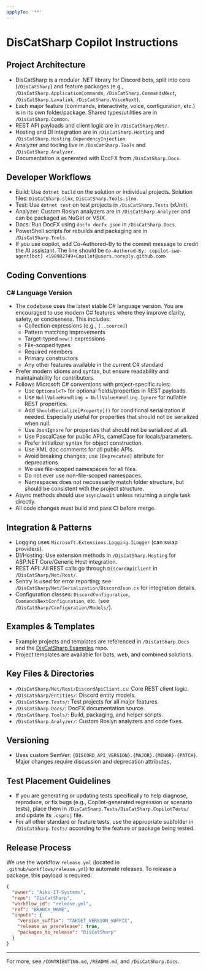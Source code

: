 ```yaml
---
applyTo: '**'
---
```

# DisCatSharp Copilot Instructions

## Project Architecture
- DisCatSharp is a modular .NET library for Discord bots, split into core (`/DisCatSharp`) and feature packages (e.g., `/DisCatSharp.ApplicationCommands`, `/DisCatSharp.CommandsNext`, `/DisCatSharp.Lavalink`, `/DisCatSharp.VoiceNext`).
- Each major feature (commands, interactivity, voice, configuration, etc.) is in its own folder/package. Shared types/utilities are in `/DisCatSharp.Common`.
- REST API payloads and client logic are in `/DisCatSharp/Net/`.
- Hosting and DI integration are in `/DisCatSharp.Hosting` and `/DisCatSharp.Hosting.DependencyInjection`.
- Analyzer and tooling live in `/DisCatSharp.Tools` and `/DisCatSharp.Analyzer`.
- Documentation is generated with DocFX from `/DisCatSharp.Docs`.

## Developer Workflows
- Build: Use `dotnet build` on the solution or individual projects. Solution files: `DisCatSharp.slnx`, `DisCatSharp.Tools.slnx`.
- Test: Use `dotnet test` on test projects in `/DisCatSharp.Tests` (xUnit).
- Analyzer: Custom Roslyn analyzers are in `/DisCatSharp.Analyzer` and can be packaged as NuGet or VSIX.
- Docs: Run DocFX using `docfx docfx.json` in `/DisCatSharp.Docs`.
- PowerShell scripts for rebuilds and packaging are in `/DisCatSharp.Tools`.
- If you use copilot, add Co-Authored-By to the commit message to credit the AI assistant. The line should be `Co-Authored-By: copilot-swe-agent[bot] <198982749+Copilot@users.noreply.github.com>`

## Coding Conventions

### C# Language Version
- The codebase uses the latest stable C# language version. You are encouraged to use modern C# features where they improve clarity, safety, or conciseness. This includes:
  - Collection expressions (e.g., `[..source]`)
  - Pattern matching improvements
  - Target-typed `new()` expressions
  - File-scoped types
  - Required members
  - Primary constructors
  - Any other features available in the current C# standard
- Prefer modern idioms and syntax, but ensure readability and maintainability for contributors.
- Follows Microsoft C# conventions with project-specific rules:
  - Use `Optional<T>` for optional fields/properties in REST payloads.
  - Use `NullValueHandling = NullValueHandling.Ignore` for nullable REST properties.
  - Add `ShouldSerialize[Property]()` for conditional serialization if needed. Especially useful for properties that should not be serialized when null.
  - Use `JsonIgnore` for properties that should not be serialized at all.
  - Use PascalCase for public APIs, camelCase for locals/parameters.
  - Prefer initializer syntax for object construction.
  - Use XML doc comments for all public APIs.
  - Avoid breaking changes; use `[Deprecated]` attribute for deprecations.
  - We use file-scoped namespaces for all files.
  - Do not ever use non-file-scoped namespaces.
  - Namespaces does not neccessarily match folder structure, but should be consistent with the project structure.
- Async methods should use `async`/`await` unless returning a single task directly.
- All code changes must build and pass CI before merge.

## Integration & Patterns
- Logging uses `Microsoft.Extensions.Logging.ILogger` (can swap providers).
- DI/Hosting: Use extension methods in `/DisCatSharp.Hosting` for ASP.NET Core/Generic Host integration.
- REST API: All REST calls go through `DiscordApiClient` in `/DisCatSharp/Net/Rest/`.
- Sentry is used for error reporting; see `/DisCatSharp/Net/Serialization/DiscordJson.cs` for integration details.
- Configuration classes: `DiscordConfiguration`, `CommandsNextConfiguration`, etc. (see `/DisCatSharp/Configuration/Models/`).

## Examples & Templates
- Example projects and templates are referenced in `/DisCatSharp.Docs` and the [DisCatSharp.Examples](https://github.com/Aiko-IT-Systems/DisCatSharp.Examples) repo.
- Project templates are available for bots, web, and combined solutions.

## Key Files & Directories
- `/DisCatSharp/Net/Rest/DiscordApiClient.cs`: Core REST client logic.
- `/DisCatSharp/Entities/`: Discord entity models.
- `/DisCatSharp.Tests/`: Test projects for all major features.
- `/DisCatSharp.Docs/`: DocFX documentation source.
- `/DisCatSharp.Tools/`: Build, packaging, and helper scripts.
- `/DisCatSharp.Analyzer/`: Custom Roslyn analyzers and code fixes.

## Versioning
- Uses custom SemVer: `{DISCORD_API_VERSION}.{MAJOR}.{MINOR}-{PATCH}`. Major changes require discussion and deprecation attributes.

## Test Placement Guidelines

- If you are generating or updating tests specifically to help diagnose, reproduce, or fix bugs (e.g., Copilot-generated regression or scenario tests), place them in `/DisCatSharp.Tests/DisCatSharp.CopilotTests/` and update its `.csproj` file.
- For all other standard or feature tests, use the appropriate subfolder in `/DisCatSharp.Tests/` according to the feature or package being tested.

## Release Process

We use the workflow `release.yml` (located in `.github/workflows/release.yml`) to automate releases.
To release a package, this payload is required:
```json
{
  "owner": "Aiko-IT-Systems",
  "repo": "DisCatSharp",
  "workflow_id": "release.yml",
  "ref": "BRANCH_NAME",
  "inputs": {
    "version_suffix": "TARGET_VERSION_SUFFIX",
    "release_as_prerelease": true,
    "packages_to_release": "DisCatSharp"
  }
}
```

---

For more, see `/CONTRIBUTING.md`, `/README.md`, and `/DisCatSharp.Docs`.
